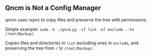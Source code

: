 ## Qncm is Not a Config Manager
qncm uses rsync to copy files and preserve the tree with permissions.

Simple example: `sudo -k ./qncm.py -if list -ef exclude --to /root/Backup/`

Copies files and directories in `list` excluding ones in `exclude`, and preserving the tree from `/` to `/root/Backup/`.
